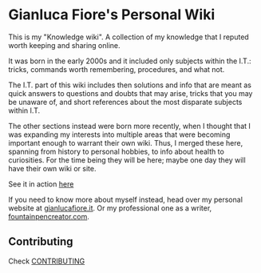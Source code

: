 # Gianluca Fiore's Personal Wiki

This is my "Knowledge wiki". A collection of my knowledge that I reputed worth keeping and sharing online.

It was born in the early 2000s and it included only subjects within the I.T.: tricks, commands worth remembering, procedures, and what not. 

The I.T. part of this wiki includes then solutions and info that are meant as quick answers to questions and doubts that may arise, tricks that you may be unaware of, and short references about the most disparate subjects within I.T.

The other sections instead were born more recently, when I thought that I was expanding my interests into multiple areas that were becoming important enough to warrant their own wiki. Thus, I merged these here, spanning from history to personal hobbies, to info about health to curiosities. For the time being they will be here; maybe one day they will have their own wiki or site.

See it in action [here](https://www.gianlucafiore.it/Scientia/)

If you need to know more about myself instead, head over my personal website at [gianlucafiore.it](https://www.gianlucafiore.it). Or my professional one as a writer, [fountainpencreator.com](https://www.fountainpencreator.com).

## Contributing

Check [CONTRIBUTING](CONTRIBUTING.md)
